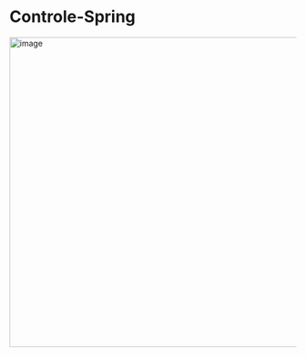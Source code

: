# Controle-Spring
<img width="543" alt="image" src="https://github.com/zakaria-333/Controle-Spring/assets/77533601/f07d83ed-d90e-4f3a-b43b-1b96149d2b27">
